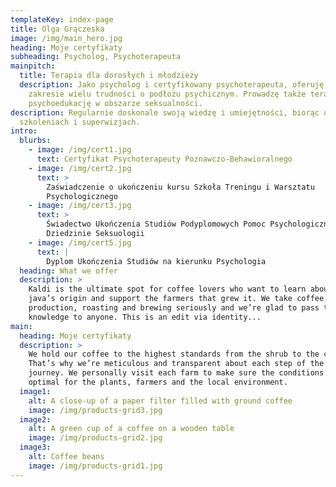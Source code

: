 ```yaml
---
templateKey: index-page
title: Olga Grączeska
image: /img/main_hero.jpg
heading: Moje certyfikaty
subheading: Psycholog, Psychoterapeuta
mainpitch:
  title: Terapia dla dorosłych i młodzieży
  description: Jako psycholog i certyfikowany psychoterapeuta, oferuję pomoc w
    zakresie wielu trudności o podłożu psychicznym. Prowadzę także terapie oraz
    psychoedukację w obszarze seksualności.
description: Regularnie doskonale swoją wiedzę i umiejętności, biorąc udział w
  szkoleniach i superwizjach.
intro:
  blurbs:
    - image: /img/cert1.jpg
      text: Certyfikat Psychoterapeuty Poznawczo-Behawioralnego
    - image: /img/cert2.jpg
      text: >
        Zaświadczenie o ukończeniu kursu Szkoła Treningu i Warsztatu
        Psychologicznego
    - image: /img/cert3.jpg
      text: >
        Świadectwo Ukończenia Studiów Podyplomowych Pomoc Psychologiczna w
        Dziedzinie Seksuologii
    - image: /img/cert5.jpg
      text: |
        Dyplom Ukończenia Studiów na kierunku Psychologia
  heading: What we offer
  description: >
    Kaldi is the ultimate spot for coffee lovers who want to learn about their
    java’s origin and support the farmers that grew it. We take coffee
    production, roasting and brewing seriously and we’re glad to pass that
    knowledge to anyone. This is an edit via identity...
main:
  heading: Moje certyfikaty
  description: >
    We hold our coffee to the highest standards from the shrub to the cup.
    That’s why we’re meticulous and transparent about each step of the coffee’s
    journey. We personally visit each farm to make sure the conditions are
    optimal for the plants, farmers and the local environment.
  image1:
    alt: A close-up of a paper filter filled with ground coffee
    image: /img/products-grid3.jpg
  image2:
    alt: A green cup of a coffee on a wooden table
    image: /img/products-grid2.jpg
  image3:
    alt: Coffee beans
    image: /img/products-grid1.jpg
---
```

